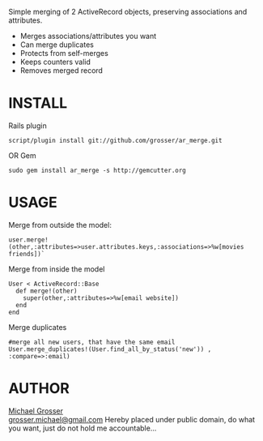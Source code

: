Simple merging of 2 ActiveRecord objects, preserving associations and attributes.

 - Merges associations/attributes you want
 - Can merge duplicates
 - Protects from self-merges
 - Keeps counters valid
 - Removes merged record


INSTALL
=======

Rails plugin

    script/plugin install git://github.com/grosser/ar_merge.git

OR Gem

    sudo gem install ar_merge -s http://gemcutter.org


USAGE
=====
Merge from outside the model:

    user.merge!(other,:attributes=>user.attributes.keys,:associations=>%w[movies friends])`

Merge from inside the model

    User < ActiveRecord::Base
      def merge!(other)
        super(other,:attributes=>%w[email website])
      end
    end

Merge duplicates

    #merge all new users, that have the same email
    User.merge_duplicates!(User.find_all_by_status('new')) , :compare=>:email)

AUTHOR
======
[Michael Grosser](http://pragmatig.wordpress.com)  
grosser.michael@gmail.com
Hereby placed under public domain, do what you want, just do not hold me accountable...